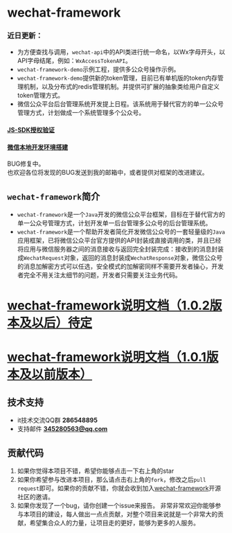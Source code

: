 # wechat-framework

### 近日更新：

* 为方便查找与调用，``wechat-api``中的API类进行统一命名，以Wx字母开头，以API字母结尾，例如：``WxAccessTokenAPI``。
* ``wechat-framework-demo``示例工程，提供多公众号操作示例。
* ``wechat-framework-demo``提供新的token管理，目前已有单机版的token内存管理机制，以及分布式的redis管理机制。并提供可扩展的抽象类给用户自定义token管理方式。
* 微信公众平台后台管理系统开发提上日程。该系统用于替代官方的单一公众号管理方式，计划做成一个系统管理多个公众号。


#### [JS-SDK授权验证](https://github.com/vcdemon/wechat-framework/wiki/9-JS-SDK%E9%AA%8C%E8%AF%81%E4%BB%A3%E7%A0%81)
#### [微信本地开发环境搭建](https://github.com/vcdemon/wechat-framework/wiki/8-%E5%BE%AE%E4%BF%A1%E6%9C%AC%E5%9C%B0%E5%BC%80%E5%8F%91%E7%8E%AF%E5%A2%83%E6%90%AD%E5%BB%BA)

BUG修复中。<br>
也欢迎各位将发现的BUG发送到我的邮箱中，或者提供对框架的改进建议。



``wechat-framework``简介
---

* ``wechat-framework``是一个``Java``开发的微信公众平台框架，目标在于替代官方的单一公众号管理方式，计划开发单一后台管理多公众号的后台管理系统。
* ``wechat-framework``是一个帮助开发者简化开发微信公众号的一套轻量级的``Java``应用框架，已将微信公众平台官方提供的API封装成直接调用的类，并且已经将应用与微信服务器之间的消息接收与返回完全封装完成：接收到的消息封装成``WechatRequest``对象，返回的消息封装成``WechatResponse``对象，微信公众号的消息加解密方式可以任选，安全模式的加解密同样不需要开发者操心，开发者完全不用关注太细节的问题，开发者只需要关注业务代码。


# [wechat-framework说明文档（1.0.2版本及以后）待定](https://github.com/vcdemon/wechat-framework/wiki)

# [wechat-framework说明文档（1.0.1版本及以前版本）](https://github.com/vcdemon/wechat-framework/wiki)

## 技术支持
* it技术交流QQ群 **286548895**
* 支持邮件 **345280563@qq.com**


## 贡献代码

1. 如果你觉得本项目不错，希望你能够点击一下右上角的star
2. 如果你希望参与改进本项目，那么请点击右上角的``fork``，修改之后``pull request``即可。如果你的贡献不错，你就会收到加入[wechat-framework](https://github.com/vcdemon/wechat-framework)开源社区的邀请。
3. 如果你发现了一个bug，请你创建一个issue来报告。
非常非常欢迎你能够参与本项目的建设，每人做出一点点贡献，对整个项目来说就是一个非常大的贡献，希望集合众人的力量，让项目走的更好，能够为更多的人服务。

